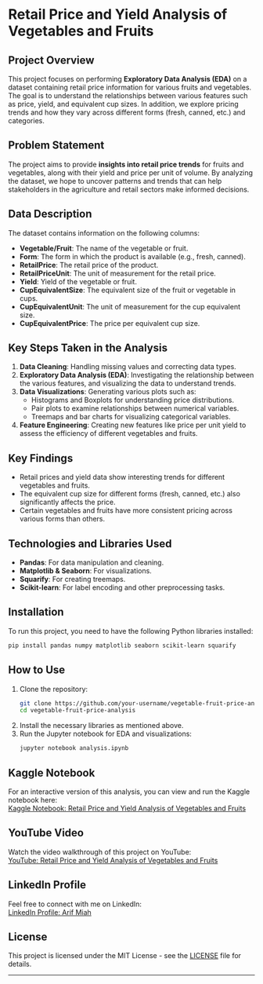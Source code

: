 
# Retail Price and Yield Analysis of Vegetables and Fruits

## Project Overview
This project focuses on performing **Exploratory Data Analysis (EDA)** on a dataset containing retail price information for various fruits and vegetables. The goal is to understand the relationships between various features such as price, yield, and equivalent cup sizes. In addition, we explore pricing trends and how they vary across different forms (fresh, canned, etc.) and categories.

## Problem Statement
The project aims to provide **insights into retail price trends** for fruits and vegetables, along with their yield and price per unit of volume. By analyzing the dataset, we hope to uncover patterns and trends that can help stakeholders in the agriculture and retail sectors make informed decisions.

## Data Description
The dataset contains information on the following columns:

- **Vegetable/Fruit**: The name of the vegetable or fruit.
- **Form**: The form in which the product is available (e.g., fresh, canned).
- **RetailPrice**: The retail price of the product.
- **RetailPriceUnit**: The unit of measurement for the retail price.
- **Yield**: Yield of the vegetable or fruit.
- **CupEquivalentSize**: The equivalent size of the fruit or vegetable in cups.
- **CupEquivalentUnit**: The unit of measurement for the cup equivalent size.
- **CupEquivalentPrice**: The price per equivalent cup size.

## Key Steps Taken in the Analysis
1. **Data Cleaning**: Handling missing values and correcting data types.
2. **Exploratory Data Analysis (EDA)**: Investigating the relationship between the various features, and visualizing the data to understand trends.
3. **Data Visualizations**: Generating various plots such as:
   - Histograms and Boxplots for understanding price distributions.
   - Pair plots to examine relationships between numerical variables.
   - Treemaps and bar charts for visualizing categorical variables.
4. **Feature Engineering**: Creating new features like price per unit yield to assess the efficiency of different vegetables and fruits.

## Key Findings
- Retail prices and yield data show interesting trends for different vegetables and fruits.
- The equivalent cup size for different forms (fresh, canned, etc.) also significantly affects the price.
- Certain vegetables and fruits have more consistent pricing across various forms than others.

## Technologies and Libraries Used
- **Pandas**: For data manipulation and cleaning.
- **Matplotlib & Seaborn**: For visualizations.
- **Squarify**: For creating treemaps.
- **Scikit-learn**: For label encoding and other preprocessing tasks.

## Installation
To run this project, you need to have the following Python libraries installed:

```bash
pip install pandas numpy matplotlib seaborn scikit-learn squarify
```

## How to Use
1. Clone the repository:
   ```bash
   git clone https://github.com/your-username/vegetable-fruit-price-analysis.git
   cd vegetable-fruit-price-analysis
   ```
2. Install the necessary libraries as mentioned above.
3. Run the Jupyter notebook for EDA and visualizations:
   ```bash
   jupyter notebook analysis.ipynb
   ```

## Kaggle Notebook
For an interactive version of this analysis, you can view and run the Kaggle notebook here:  
[Kaggle Notebook: Retail Price and Yield Analysis of Vegetables and Fruits](https://www.kaggle.com/code/miadul/data-analysis-and-price-insights-of-fruits-and-veg)

## YouTube Video
Watch the video walkthrough of this project on YouTube:  
[YouTube: Retail Price and Yield Analysis of Vegetables and Fruits](https://youtu.be/Z5lDcr7Jf1s)

## LinkedIn Profile
Feel free to connect with me on LinkedIn:  
[LinkedIn Profile: Arif Miah](www.linkedin.com/in/arif-miah-8751bb217)

## License
This project is licensed under the MIT License - see the [LICENSE](LICENSE) file for details.

---

